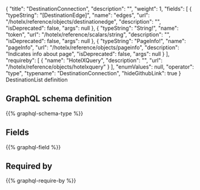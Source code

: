 {
  "title": "DestinationConnection",
  "description": "",
  "weight": 1,
  "fields": [
    {
      "typeString": "[DestinationEdge]",
      "name": "edges",
      "url": "/hotelx/reference/objects/destinationedge",
      "description": "",
      "isDeprecated": false,
      "args": null
    },
    {
      "typeString": "String!",
      "name": "token",
      "url": "/hotelx/reference/scalars/string",
      "description": "",
      "isDeprecated": false,
      "args": null
    },
    {
      "typeString": "PageInfo!",
      "name": "pageInfo",
      "url": "/hotelx/reference/objects/pageinfo",
      "description": "Indicates info about page",
      "isDeprecated": false,
      "args": null
    }
  ],
  "requireby": [
    {
      "name": "HotelXQuery",
      "description": "",
      "url": "/hotelx/reference/objects/hotelxquery"
    }
  ],
  "enumValues": null,
  "operator": "type",
  "typename": "DestinationConnection",
  "hideGithubLink": true
}
DestinationList definition
## GraphQL schema definition

{{% graphql-schema-type %}}

## Fields

{{% graphql-field %}}

## Required by

{{% graphql-require-by %}}
